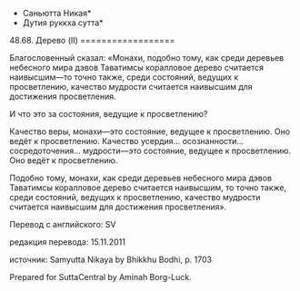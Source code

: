 * Саньютта Никая*
* Дутия руккха сутта*

48\.68\. Дерево \(II\)
\=\=\=\=\=\=\=\=\=\=\=\=\=\=\=\=\=\=

Благословенный сказал: «Монахи, подобно тому, как среди деревьев небесного мира дэвов Таватимсы коралловое дерево считается наивысшим—то точно также, среди состояний, ведущих к просветлению, качество мудрости считается наивысшим для достижения просветления\.

И что это за состояния, ведущие к просветлению?

Качество веры, монахи—это состояние, ведущее к просветлению\. Оно ведёт к просветлению\. Качество усердия… осознанности… сосредоточения… мудрости—это состояние, ведущее к просветлению\. Оно ведёт к просветлению\.

Подобно тому, монахи, как среди деревьев небесного мира дэвов Таватимсы коралловое дерево считается наивысшим, то точно также, среди состояний, ведущих к просветлению, качество мудрости считается наивысшим для достижения просветления»\.

Перевод с английского: SV

редакция перевода: 15\.11\.2011

источник: Samyutta Nikaya by Bhikkhu Bodhi, p\. 1703

Prepared for SuttaCentral by Aminah Borg\-Luck\.